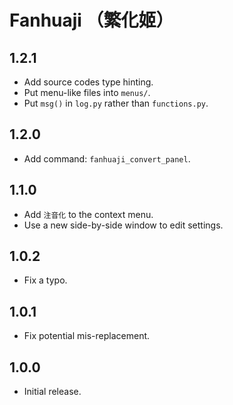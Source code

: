 # Fanhuaji （繁化姬）


## 1.2.1

- Add source codes type hinting.
- Put menu-like files into `menus/`.
- Put `msg()` in `log.py` rather than `functions.py`.


## 1.2.0

- Add command: `fanhuaji_convert_panel`.


## 1.1.0

- Add `注音化` to the context menu.
- Use a new side-by-side window to edit settings.


## 1.0.2

- Fix a typo.


## 1.0.1

- Fix potential mis-replacement.


## 1.0.0

- Initial release.
